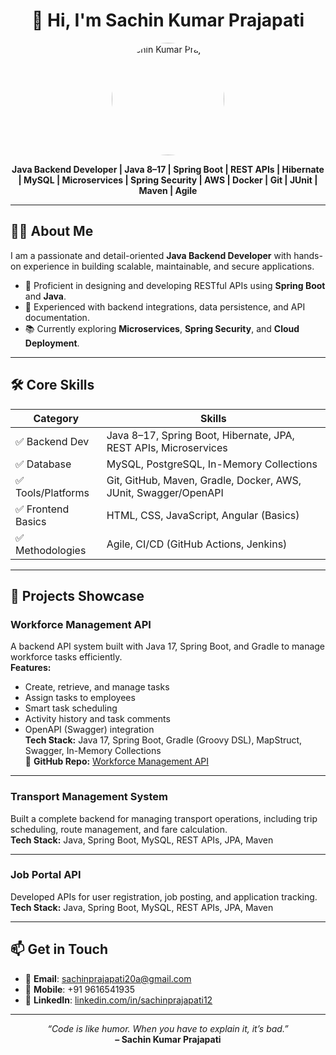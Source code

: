 <h1 align="center">👋 Hi, I'm Sachin Kumar Prajapati</h1>

<p align="center">
  <img src="https://raw.githubusercontent.com/sachinprajapati20a/sachinprajapati20a/main/IMG-20240227-WA0015.jpg" alt="Sachin Kumar Prajapati" width="180" style="border-radius: 50%;" />
</p>

<p align="center">
  <strong>Java Backend Developer | Java 8–17 | Spring Boot | REST APIs | Hibernate | MySQL | Microservices | Spring Security | AWS | Docker | Git | JUnit | Maven | Agile</strong>
</p>

---

## 🧑‍💻 About Me

I am a passionate and detail-oriented **Java Backend Developer** with hands-on experience in building scalable, maintainable, and secure applications.

- 🚀 Proficient in designing and developing RESTful APIs using **Spring Boot** and **Java**.
- 🔧 Experienced with backend integrations, data persistence, and API documentation.
- 📚 Currently exploring **Microservices**, **Spring Security**, and **Cloud Deployment**.

---

## 🛠️ Core Skills

| Category           | Skills                                                                 |
|--------------------|------------------------------------------------------------------------|
| ✅ Backend Dev      | Java 8–17, Spring Boot, Hibernate, JPA, REST APIs, Microservices       |
| ✅ Database         | MySQL, PostgreSQL, In-Memory Collections                              |
| ✅ Tools/Platforms  | Git, GitHub, Maven, Gradle, Docker, AWS, JUnit, Swagger/OpenAPI       |
| ✅ Frontend Basics  | HTML, CSS, JavaScript, Angular (Basics)                               |
| ✅ Methodologies    | Agile, CI/CD (GitHub Actions, Jenkins)                                |

---

## 📁 Projects Showcase

### **Workforce Management API**
A backend API system built with Java 17, Spring Boot, and Gradle to manage workforce tasks efficiently.  
**Features:**
- Create, retrieve, and manage tasks
- Assign tasks to employees
- Smart task scheduling
- Activity history and task comments
- OpenAPI (Swagger) integration  
**Tech Stack:** Java 17, Spring Boot, Gradle (Groovy DSL), MapStruct, Swagger, In-Memory Collections  
🔗 **GitHub Repo:** [Workforce Management API](https://github.com/SachinPrajapti20/workforcemgmt)

---

### **Transport Management System**
Built a complete backend for managing transport operations, including trip scheduling, route management, and fare calculation.  
**Tech Stack:** Java, Spring Boot, MySQL, REST APIs, JPA, Maven  

---

### **Job Portal API**
Developed APIs for user registration, job posting, and application tracking.  
**Tech Stack:** Java, Spring Boot, MySQL, REST APIs, JPA, Maven  

---

## 📫 Get in Touch

- 📧 **Email**: [sachinprajapati20a@gmail.com](mailto:sachinprajapati20a@gmail.com)  
- 📱 **Mobile**: +91 9616541935  
- 🔗 **LinkedIn**: [linkedin.com/in/sachinprajapati12](https://www.linkedin.com/in/sachinprajapati12/)  

---

<p align="center">
  <em>“Code is like humor. When you have to explain it, it’s bad.”</em><br>
  <strong>– Sachin Kumar Prajapati</strong>
</p>
